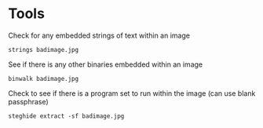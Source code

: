 # Tools

Check for any embedded strings of text within an image

```
strings badimage.jpg
```

See if there is any other binaries embedded within an image

```
binwalk badimage.jpg
```

Check to see if there is a program set to run within the image (can use blank passphrase)

```
steghide extract -sf badimage.jpg
```


